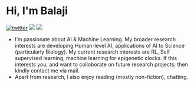 <h1 align="Left">Hi, I'm Balaji</h1>

[![twitter](https://img.shields.io/badge/Twitter-1DA1F2?style=for-the-badge&logo=twitter&logoColor=white)](https://twitter.com/BalajiAI)  [<img src="https://img.shields.io/badge/linkedin-%230077B5.svg?&style=for-the-badge&logo=linkedin&logoColor=white" />](https://www.linkedin.com/in/balaji-ai)  [<img src="https://img.shields.io/badge/medium-%2312100E.svg?&style=for-the-badge&logo=medium&logoColor=white" />](https://balajiai.medium.com) 
- I’m passionate about AI & Machine Learning. My broader research interests are developing Human-level AI, applications of AI to Science (particularly Biology). My current research interests are RL, Self supervised learning, machine learning for epigenetic clocks. If this interests you, and want to colloborate on future research projects; then kindly contact me via mail.
- Apart from research, I also enjoy reading (mostly non-fiction), chatting.
